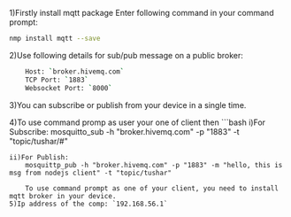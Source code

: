 1)Firstly install mqtt package
Enter following command in your command prompt:
```bash
nmp install mqtt --save
```


2)Use following details for sub/pub message on a public broker:
```bash
    Host: `broker.hivemq.com`
    TCP Port: `1883`
    Websocket Port: `8000`
```

3)You can subscribe or publish from your device in a single time.

4)To use command promp  as user your one of client then 
    ```bash
    i)For Subscribe:
       mosquitto_sub -h "broker.hivemq.com" -p "1883" -t "topic/tushar/#"
    
    ii)For Publish:
        mosquittp_pub -h "broker.hivemq.com" -p "1883" -m "hello, this is msg from nodejs client" -t "topic/tushar"
```
    To use command prompt as one of your client, you need to install mqtt broker in your device.
5)Ip address of the comp: `192.168.56.1`